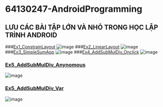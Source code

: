 # 64130247-AndroidProgramming

## LƯU CÁC BÀI TẬP LỚN VÀ NHỎ TRONG HỌC LẬP TRÌNH ANDROID
###[Ex1_ConstrainLayout](https://github.com/kh4idvng/64130247-AndroidProgramming/tree/main/Ex1_ConstrainLayout)
![image](https://github.com/user-attachments/assets/6fda2381-feee-4044-8d2b-30184e3cd2f6)
###[Ex2_LinearLayout](https://github.com/kh4idvng/64130247-AndroidProgramming/tree/main/Ex2_LinearLayout)
![image](https://github.com/user-attachments/assets/06d39545-70b7-49a7-b1ad-c5324498090e)
###[Ex3_SimpleSumApp](https://github.com/kh4idvng/64130247-AndroidProgramming/tree/main/Ex3_SimpleSumApp)
![image](https://github.com/user-attachments/assets/be31d160-14b1-4507-8e4a-7fffebdc0439)
###[Ex4_AddSubMulDiv_Onclick](https://github.com/kh4idvng/64130247-AndroidProgramming/tree/main/Ex4_AddSubMulDiv_Onclick)
![image](https://github.com/user-attachments/assets/a50de741-fe0c-463f-a381-24745dd3ba9c)
### [Ex5_AddSubMulDiv_Anynomous](https://github.com/kh4idvng/64130247-AndroidProgramming/tree/main/Ex5_AddSubMulDiv_Anynomous)
![image](https://github.com/user-attachments/assets/5ad13147-ef9b-4118-b77b-7e76ab5d4814)
### [Ex5_AddSubMulDiv_Var](https://github.com/kh4idvng/64130247-AndroidProgramming/tree/main/Ex5_AddSubMulDiv_Var)
![image](https://github.com/user-attachments/assets/24d91010-abfd-4275-b0bc-0eff37c8b48e)
